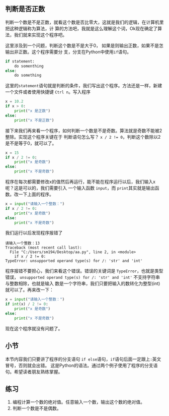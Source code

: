## 判断是否正数
判断一个数是不是正数，就看这个数是否比零大，这就是我们的逻辑，在计算机里把这种逻辑称为算法，计
算的方法吧，我就是这么理解这个词，Ok现在确定了算法，我们就来实现这个程序吧。


这里涉及到一个问题，判断这个数是不是大于0， 如果是则输出正数，如果不是怎输出非正数。这个程序需要分
支，分支在Python中使用`if`语句。

```python
if statement:
    do somenthing
else:
    do something

```
这里的`statement`语句就是判断的条件，我们写出这个程序。方法还是一样，新建一个文件或者使用快捷键
`Ctrl n`。写入程序

```python
x = 10.2
if x > 0:
    print("x 是正数")
else:
    print("x 不是正数")

```

接下来我们再来看一个程序，如何判断一个数是不是奇数。算法就是奇数不能被2整除。实现这个程序关键在于
判断语句怎么写？ `x / 2 != 0`，判断这个数除以2是不是等于0，就可以了。

```python
x = 15
if x / 2 != 0:
    print("x 是奇数")
else:
    print("x 不是奇数")

```
程序在每次都需要修改x的值然后再运行，能不能在程序运行以后，我们输入x呢？这是可以的，我们需要引入
一个输入函数 `input`，而 `print`其实就是输出函数。改一下上面的程序。

```python
x = input("请输入一个整数：")
if x / 2 != 0:
    print("x 是奇数")
else:
    print("x 不是奇数")
```
我们运行以后发现程序报错了

```
请输入一个整数：13
Traceback (most recent call last):
  File "C:/Users/sm194/Desktop/aa.py", line 2, in <module>
    if x / 2 != 0:
TypeError: unsupported operand type(s) for /: 'str' and 'int'
```
程序报错不要担心，我们来看这个错误。错误的关键词是 `TypeError`，也就是类型错误，
`unsupported operand type(s) for /: 'str' and 'int'` 不支持字符串与整数相除，也就是输入
数是一个字符串，我们只要把输入的数转化为整型(int)就可以了。再来改一下：

```python
x = input("请输入一个整数：")
if int(x) / 2 != 0:
    print("x 是奇数")
else:
    print("x 不是奇数")
```
现在这个程序就没有问题了。

## 小节
本节内容我们只要讲了程序的分支语句 `if else`语句，`if`语句后面一定跟上`:`英文冒号，否则就会出错。
这是Python的语法。通过两个例子使用了程序的分支语句。希望读者朋友熟练掌握。

## 练习
1. 编程计算一个数的绝对值。任意输入一个数，输出这个数的绝对值。
2. 判断一个数是不是偶数。
